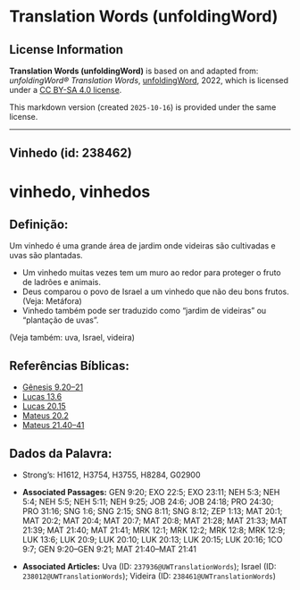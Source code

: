 # Translation Words (unfoldingWord)

## License Information

**Translation Words (unfoldingWord)** is based on and adapted from: _unfoldingWord® Translation Words_, [unfoldingWord](https://unfoldingword.org/utw), 2022, which is licensed under a [CC BY-SA 4.0 license](https://creativecommons.org/licenses/by-sa/4.0/legalcode.en).

This markdown version (created `2025-10-16`) is provided under the same license.



--------------------------------

## Vinhedo (id: 238462)

vinhedo, vinhedos
=================

Definição:
----------

Um vinhedo é uma grande área de jardim onde videiras são cultivadas e uvas são plantadas.

* Um vinhedo muitas vezes tem um muro ao redor para proteger o fruto de ladrões e animais.
* Deus comparou o povo de Israel a um vinhedo que não deu bons frutos. (Veja: Metáfora)
* Vinhedo também pode ser traduzido como “jardim de videiras” ou “plantação de uvas”.

(Veja também: uva, Israel, videira)

Referências Bíblicas:
---------------------

* [Gênesis 9\.20–21](https://ref.ly/Gen9:20-Gen9:21)
* [Lucas 13\.6](https://ref.ly/Luke13:6)
* [Lucas 20\.15](https://ref.ly/Luke20:15)
* [Mateus 20\.2](https://ref.ly/Matt20:2)
* [Mateus 21\.40–41](https://ref.ly/Matt21:40-Matt21:41)

Dados da Palavra:
-----------------

* Strong’s: H1612, H3754, H3755, H8284, G02900

* **Associated Passages:** GEN 9:20; EXO 22:5; EXO 23:11; NEH 5:3; NEH 5:4; NEH 5:5; NEH 5:11; NEH 9:25; JOB 24:6; JOB 24:18; PRO 24:30; PRO 31:16; SNG 1:6; SNG 2:15; SNG 8:11; SNG 8:12; ZEP 1:13; MAT 20:1; MAT 20:2; MAT 20:4; MAT 20:7; MAT 20:8; MAT 21:28; MAT 21:33; MAT 21:39; MAT 21:40; MAT 21:41; MRK 12:1; MRK 12:2; MRK 12:8; MRK 12:9; LUK 13:6; LUK 20:9; LUK 20:10; LUK 20:13; LUK 20:15; LUK 20:16; 1CO 9:7; GEN 9:20–GEN 9:21; MAT 21:40–MAT 21:41
* **Associated Articles:** Uva (ID: `237936@UWTranslationWords`); Israel (ID: `238012@UWTranslationWords`); Videira (ID: `238461@UWTranslationWords`)

